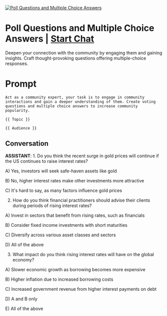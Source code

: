 
[![Poll Questions and Multiple Choice Answers](https://flow-prompt-covers.s3.us-west-1.amazonaws.com/icon/abstract/abs_1.png)](https://gptcall.net/chat.html?data=%7B%22contact%22%3A%7B%22id%22%3A%22T2Ph5ytto5ya2hJSIFJsA%22%2C%22flow%22%3Atrue%7D%7D)
# Poll Questions and Multiple Choice Answers | [Start Chat](https://gptcall.net/chat.html?data=%7B%22contact%22%3A%7B%22id%22%3A%22T2Ph5ytto5ya2hJSIFJsA%22%2C%22flow%22%3Atrue%7D%7D)
Deepen your connection with the community by engaging them and gaining insights. Craft thought-provoking questions offering multiple-choice responses.

# Prompt

```
Act as a community expert, your task is to engage in community interactions and gain a deeper understanding of them. Create voting questions and multiple choice answers to increase community popularity.

{{ Topic }}

{{ Audience }}
```

## Conversation

**ASSISTANT**: 1. Do you think the recent surge in gold prices will continue if the US continues to raise interest rates?



A) Yes, investors will seek safe-haven assets like gold

B) No, higher interest rates make other investments more attractive

C) It's hard to say, as many factors influence gold prices



2. How do you think financial practitioners should advise their clients during periods of rising interest rates?



A) Invest in sectors that benefit from rising rates, such as financials

B) Consider fixed income investments with short maturities

C) Diversify across various asset classes and sectors

D) All of the above



3. What impact do you think rising interest rates will have on the global economy?



A) Slower economic growth as borrowing becomes more expensive

B) Higher inflation due to increased borrowing costs

C) Increased government revenue from higher interest payments on debt

D) A and B only

E) All of the above


